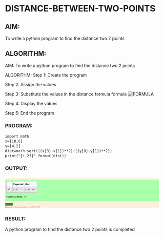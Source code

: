 # DISTANCE-BETWEEN-TWO-POINTS

## AIM:
To write a python program to find the distance two 2 points
## ALGORITHM:
AIM:
To write a python program to find the distance two 2 points

ALGORITHM:
Step 1:
Create the program

Step 2:
Assign the values

Step 3:
Substitute the values in the distance formula formula
![FORMULA](formula.jpg)

Step 4:
Display the values

Step 5:
End the program
### PROGRAM:
```
import math
x=[10,6]
y=[4,2]
dist=math.sqrt(((x[0]-x[1])**2)+((y[0]-y[1])**2))
print("{:.2f}".format(dist))
```
  


### OUTPUT:
![output](Distance_luthi.png)

### RESULT:
 A python program to find the distance two 2 points is completed
